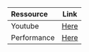 | Ressource | Link |
|:-|:-:|
| Youtube | [Here](https://github.com/at-internet/atinternet-js-smarttag-youtube/) |
| Performance | [Here](https://github.com/at-internet/atinternet-js-smarttag-performance/) |
